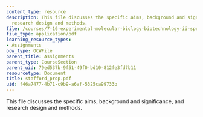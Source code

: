 ```yaml
---
content_type: resource
description: This file discusses the specific aims, background and significance, and
  research design and methods.
file: /courses/7-16-experimental-molecular-biology-biotechnology-ii-spring-2005/f46a74774b71c9b9a6af5325ca99733b_stafford_prop.pdf
file_type: application/pdf
learning_resource_types:
- Assignments
ocw_type: OCWFile
parent_title: Assignments
parent_type: CourseSection
parent_uid: 79ed537b-9f51-49f0-bd10-812fe3fd7b11
resourcetype: Document
title: stafford_prop.pdf
uid: f46a7477-4b71-c9b9-a6af-5325ca99733b
---
```

This file discusses the specific aims, background and significance, and research design and methods.

